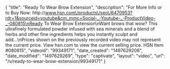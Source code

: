 {
    "title": "Ready To Wear Brow Extension",
    "description": "For More Info or to Buy Now: http:\/\/www.hsn.com\/products\/seo\/6470953?rdr=1&sourceid=youtube&cm_mmc=Social-_-Youtube-_-ProductVideo-_-080815\nReady To Wear Brow Extension\nWant brows that wow? This ultrafinely formulated powder infused with sea minerals and a blend of herbs and other fine ingredients helps you instantly sculpt and add...\nPrices shown on the previously recorded video may not represent the current price.  View hsn.com to view the current selling price. HSN Item #080815",
    "videoid": "99349171",
    "date_created": "1497629208",
    "date_modified": "1497629269",
    "type": "captivate",
    "layout": "video",
    "url": "\/v\/ready-to-wear-brow-extension\/99349171"
}